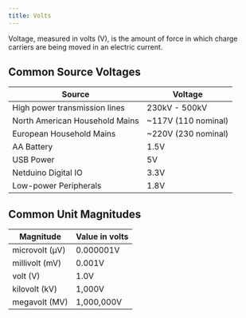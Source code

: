```yaml
---
title: Volts
---
```


Voltage, measured in volts (V), is the amount of force in which charge carriers are being moved in an electric current.

## Common Source Voltages

| Source                          | Voltage      |
|---------------------------------|--------------|
| High power transmission lines   | 230kV - 500kV |
| North American Household Mains  | ~117V (110 nominal) |
| European Household Mains        | ~220V (230 nominal) |
| AA Battery                      | 1.5V |
| USB Power                       | 5V   |
| Netduino Digital IO             | 3.3V |
| Low-power Peripherals           | 1.8V |

## Common Unit Magnitudes

| Magnitude      | Value in volts |
|----------------|----------------|
| microvolt (µV) | 0.000001V      |
| millivolt (mV) | 0.001V         |
| volt (V)       | 1.0V           |
| kilovolt (kV)  | 1,000V         |
| megavolt (MV)  | 1,000,000V     |
